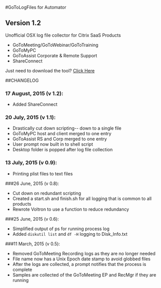 #GoToLogFiles for Automator
## Version 1.2
Unofficial OSX log file collector for Citrix SaaS Products
* GoToMeeting/GoToWebinar/GoToTraining
* GoToMyPC
* GoToAssist Corporate & Remote Support
* ShareConnect

Just need to download the tool? [Click Here](https://citrix.sharefile.com/d-s4aa711b3b514e928)  

##CHANGELOG
### 17 August, 2015 (v 1.2):
* Added ShareConnect
  
### 20 July, 2015 (v 1.1):
* Drastically cut down scripting-- down to a single file  
* GoToMyPC host and client merged to one entry  
* GoToAssist RS and Corp merged to one entry  
* User prompt now built in to shell script  
* Desktop folder is popped after log file collection  

### 13 July, 2015 (v 0.9):  
* Printing plist files to text files  
  
###26 June, 2015 (v 0.8):  
* Cut down on redundant scripting
* Created a start.sh and finish.sh for all logging that is common to all products
* Rewrote Voltron to use a function to reduce redundancy  

###25 June, 2015 (v 0.6):
* Simplified output of ps for running process log
* Added `diskutil list` and `df -H` logging to Disk_Info.txt

###11 March, 2015 (v 0.5):
* Removed GoToMeeting Recording logs as they are no longer needed  
* File name now has a Unix Epoch date stamp to avoid globbed files  
* After the logs are collected, a prompt notifies that the process is complete  
* Samples are collected of the GoToMeeting EP and RecMgr if they are running  
